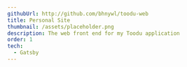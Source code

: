```yaml
---
githubUrl: http://github.com/bhnywl/toodu-web
title: Personal Site
thumbnail: /assets/placeholder.png
description: The web front end for my Toodu application
order: 1
tech:
  - Gatsby
---
```

